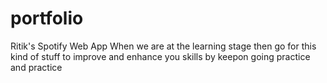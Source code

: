# portfolio
Ritik's Spotify Web App
When we are at the learning stage then go for this kind of stuff to improve and enhance you skills by keepon going practice and practice


